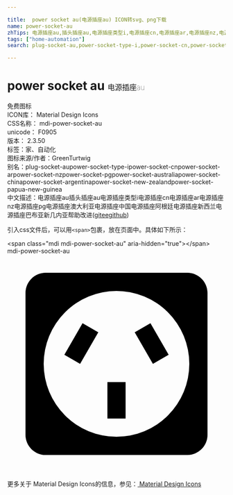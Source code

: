 ```yaml
---

title:  power socket au(电源插座au) ICON转svg、png下载
name: power-socket-au
zhTips: 电源插座au,插头插座au,电源插座类型i,电源插座cn,电源插座ar,电源插座nz,电源插座pg,电源插座澳大利亚,电源插座中国,电源插座阿根廷,电源插座新西兰,电源插座巴布亚新几内亚
tags: ["home-automation"]
search: plug-socket-au,power-socket-type-i,power-socket-cn,power-socket-ar,power-socket-nz,power-socket-pg,power-socket-australia,power-socket-china,power-socket-argentina,power-socket-new-zealand,power-socket-papua-new-guinea

---
```


# power socket au  <small style="font-size: 60%;font-weight: 100">电源插座au</small>


<div class="detail-page">
<p>
<span><span class="badge-success badge">免费图标</span> </span>
<br/>
<span>
ICON库：
<span class="badge-secondary badge">Material Design Icons</span> 
</span>
<br/>
<span>
CSS名称：
<span class="badge-secondary badge">mdi-power-socket-au</span> 
</span>
<br/>
<span>
unicode：
<span class="badge-secondary badge">F0905</span> 
<copy-btn content='F0905' btn-title=""></copy-btn>
<copy-btn :content='String.fromCodePoint(parseInt("F0905", 16))' btn-title="复制U"></copy-btn>
</span>
<br/>
<span>
版本：
<span class="badge-secondary badge">2.3.50</span> 
</span><br/><span>标签：<span class="badge-light badge"><router-link to="/tags/home-automation.html">家、自动化</router-link></span></span>
<br/>
<span>图标来源/作者：<span class="badge-light badge">GreenTurtwig</span></span> 
<br/>
<span>别名：<span class="badge-light badge">plug-socket-au</span><span class="badge-light badge">power-socket-type-i</span><span class="badge-light badge">power-socket-cn</span><span class="badge-light badge">power-socket-ar</span><span class="badge-light badge">power-socket-nz</span><span class="badge-light badge">power-socket-pg</span><span class="badge-light badge">power-socket-australia</span><span class="badge-light badge">power-socket-china</span><span class="badge-light badge">power-socket-argentina</span><span class="badge-light badge">power-socket-new-zealand</span><span class="badge-light badge">power-socket-papua-new-guinea</span></span><br/><span class="zh-detail">中文描述：<span class="badge-primary badge">电源插座au</span><span class="badge-primary badge">插头插座au</span><span class="badge-primary badge">电源插座类型i</span><span class="badge-primary badge">电源插座cn</span><span class="badge-primary badge">电源插座ar</span><span class="badge-primary badge">电源插座nz</span><span class="badge-primary badge">电源插座pg</span><span class="badge-primary badge">电源插座澳大利亚</span><span class="badge-primary badge">电源插座中国</span><span class="badge-primary badge">电源插座阿根廷</span><span class="badge-primary badge">电源插座新西兰</span><span class="badge-primary badge">电源插座巴布亚新几内亚</span><span class="help-link"><span>帮助改进</span>(<a href="https://gitee.com/liuwave/icon-helper/edit/master/json/material/power-socket-au.json" target="_blank" rel="noopener noreferrer">gitee</a><a href="https://github.com/liuwave/icon-helper/edit/master/json/material/power-socket-au.json" target="_blank" rel="noopener noreferrer">github</a></span>)</span><br/>
</p>
</div>
<div class="alert alert-dark">
  <i class="mdi mdi-power-socket-au mdi-48px"></i>
  <i class="mdi mdi-power-socket-au mdi-36px"></i>
  <i class="mdi mdi-power-socket-au mdi-24px"></i>
  <i class="mdi mdi-power-socket-au mdi-18px"></i>
</div>
<div>
  <p>引入css文件后，可以用<code>&lt;span&gt;</code>包裹，放在页面中。具体如下所示：    
  </p>
  <div class="alert alert-primary" style="font-size: 14px">
    &lt;span class="mdi mdi-power-socket-au" aria-hidden="true"&gt;&lt;/span&gt;
    <copy-btn content='<span class="mdi mdi-power-socket-au" aria-hidden="true"></span>'></copy-btn>
  </div>
  <div class="alert alert-secondary">
    <i class="mdi mdi-power-socket-au"
    style="font-size: 24px"
    aria-hidden="true"></i> mdi-power-socket-au
    <copy-btn content="mdi-power-socket-au" btn-title="复制图标名称"></copy-btn>
  </div>
</div>
<div id="svg" class="svg-wrap">
<svg xmlns="http://www.w3.org/2000/svg" viewBox="0 0 24 24"><path d="M4.22,2A2.22,2.22 0 0,0 2,4.22V19.78C2,21 3,22 4.22,22H19.78A2.22,2.22 0 0,0 22,19.78V4.22C22,3 21,2 19.78,2H4.22M12,4A8,8 0 0,1 20,12A8,8 0 0,1 12,20A8,8 0 0,1 4,12A8,8 0 0,1 12,4M8.27,7.54L6.27,11L8,12L10,8.54L8.27,7.54M15.73,7.54L14,8.54L16,12L17.73,11L15.73,7.54M11,14V18H13V14H11Z" /></svg>
</div>
<detail full-name='mdi-power-socket-au'></detail>
    
<div><p>更多关于 Material Design Icons的信息，参见：<a target="_blank" href="https://iconhelper.cn/material.html"> Material Design Icons</a>
</p></div>
